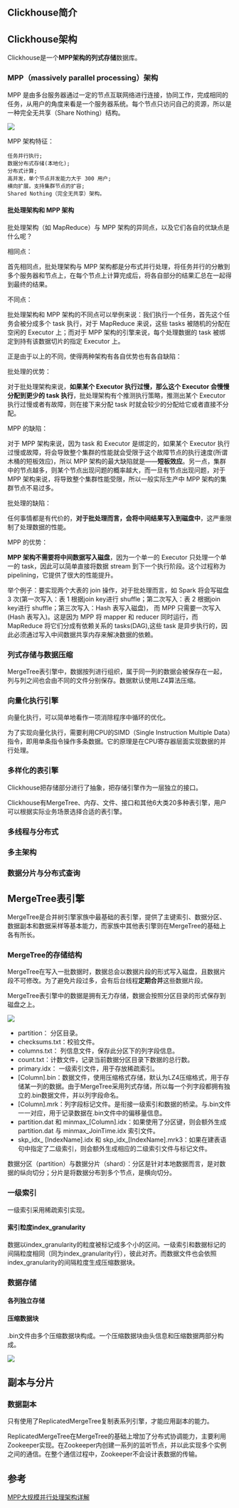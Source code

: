 ## Clickhouse简介



## Clickhouse架构

Clickhouse是一个**MPP架构的列式存储**数据库。

### MPP（massively parallel processing）架构

MPP 是由多台服务器通过一定的节点互联网络进行连接，协同工作，完成相同的任务，从用户的角度来看是一个服务器系统。每个节点只访问自己的资源，所以是一种完全无共享（Share Nothing）结构。

![](https://raw.githubusercontent.com/rainsbaby/notebook/master/imgs/clickhouse/mpp_structure.png)

MPP 架构特征：

    任务并行执行;
    数据分布式存储(本地化);
    分布式计算;
    高并发，单个节点并发能力大于 300 用户;
    横向扩展，支持集群节点的扩容;
    Shared Nothing（完全无共享）架构。
    
#### 批处理架构和 MPP 架构

批处理架构（如 MapReduce）与 MPP 架构的异同点，以及它们各自的优缺点是什么呢？

相同点：

首先相同点，批处理架构与 MPP 架构都是分布式并行处理，将任务并行的分散到多个服务器和节点上，在每个节点上计算完成后，将各自部分的结果汇总在一起得到最终的结果。

不同点：

批处理架构和 MPP 架构的不同点可以举例来说：我们执行一个任务，首先这个任务会被分成多个 task 执行，对于 MapReduce 来说，这些 tasks 被随机的分配在空闲的 Executor 上；而对于 MPP 架构的引擎来说，每个处理数据的 task 被绑定到持有该数据切片的指定 Executor 上。 

正是由于以上的不同，使得两种架构有各自优势也有各自缺陷：

批处理的优势：

对于批处理架构来说，**如果某个 Executor 执行过慢，那么这个 Executor 会慢慢分配到更少的 task 执行**，批处理架构有个推测执行策略，推测出某个 Executor 执行过慢或者有故障，则在接下来分配 task 时就会较少的分配给它或者直接不分配。

MPP 的缺陷：

对于 MPP 架构来说，因为 task 和 Executor 是绑定的，如果某个 Executor 执行过慢或故障，将会导致整个集群的性能就会受限于这个故障节点的执行速度(所谓木桶的短板效应)，所以 MPP 架构的最大缺陷就是——**短板效应**。另一点，集群中的节点越多，则某个节点出现问题的概率越大，而一旦有节点出现问题，对于 MPP 架构来说，将导致整个集群性能受限，所以一般实际生产中 MPP 架构的集群节点不易过多。

批处理的缺陷：

任何事情都是有代价的，**对于批处理而言，会将中间结果写入到磁盘中**，这严重限制了处理数据的性能。

MPP 的优势：

**MPP 架构不需要将中间数据写入磁盘**，因为一个单一的 Executor 只处理一个单一的 task，因此可以简单直接将数据 stream 到下一个执行阶段。这个过程称为pipelining，它提供了很大的性能提升。

举个例子：要实现两个大表的 join 操作，对于批处理而言，如 Spark 将会写磁盘 3 次(第一次写入：表 1 根据join key进行 shuffle；第二次写入：表 2 根据join key进行 shuffle；第三次写入：Hash 表写入磁盘)， 而 MPP 只需要一次写入(Hash 表写入)。这是因为 MPP 将 mapper 和 reducer 同时运行，而 MapReduce 将它们分成有依赖关系的 tasks(DAG),这些 task 是异步执行的，因此必须通过写入中间数据共享内存来解决数据的依赖。   

### 列式存储与数据压缩

MergeTree表引擎中，数据按列进行组织，属于同一列的数据会被保存在一起，列与列之间也会由不同的文件分别保存。数据默认使用LZ4算法压缩。

### 向量化执行引擎

向量化执行，可以简单地看作一项消除程序中循环的优化。

为了实现向量化执行，需要利用CPU的SIMD（Single Instruction Multiple Data）指令，即用单条指令操作多条数据。它的原理是在CPU寄存器层面实现数据的并行处理。

### 多样化的表引擎

Clickhouse把存储部分进行了抽象，把存储引擎作为一层独立的接口。

Clickhouse有MergeTree、内存、文件、接口和其他6大类20多种表引擎，用户可以根据实际业务场景选择合适的表引擎。

### 多线程与分布式

### 多主架构

### 数据分片与分布式查询


## MergeTree表引擎

MergeTree是合并树引擎家族中最基础的表引擎，提供了主键索引、数据分区、数据副本和数据采样等基本能力，而家族中其他表引擎则在MergeTree的基础上各有所长。

### MergeTree的存储结构

MergeTree在写入一批数据时，数据总会以数据片段的形式写入磁盘，且数据片段不可修改。为了避免片段过多，会有后台线程**定期合并**这些数据片段。

MergeTree表引擎中的数据是拥有无力存储，数据会按照分区目录的形式保存到磁盘之上。

![](https://raw.githubusercontent.com/rainsbaby/notebook/master/imgs/clickhouse/clickhouse_mergetree_storage.png)

- partition： 分区目录。
- checksums.txt：校验文件。
- columns.txt： 列信息文件，保存此分区下的列字段信息。
- count.txt：计数文件，记录当前数据分区目录下数据的总行数。
- primary.idx： 一级索引文件，用于存放稀疏索引。
- [Column].bin：数据文件，使用压缩格式存储，默认为LZ4压缩格式，用于存储某一列的数据。由于MergeTree采用列式存储，所以每一个列字段都拥有独立的.bin数据文件，并以列字段命名。
- [Column].mrk：列字段标记文件。是衔接一级索引和数据的桥梁。与.bin文件一一对应，用于记录数据在.bin文件中的偏移量信息。
- partition.dat 和 minmax_[Column].idx：如果使用了分区键，则会额外生成 partition.dat 与 minmax_JoinTime.idx 索引文件。
- skp_idx_ [IndexName].idx 和 skp_idx_[IndexName].mrk3：如果在建表语句中指定了二级索引，则会额外生成相应的二级索引文件与标记文件。

数据分区（partition）与数据分片（shard）：分区是针对本地数据而言，是对数据的纵向切分；分片是将数据分布到多个节点，是横向切分。

### 一级索引

一级索引采用稀疏索引实现。

#### 索引粒度index_granularity

数据以index_granularity的粒度被标记成多个小的区间。一级索引和数据标记的间隔粒度相同（同为index_granularity行），彼此对齐。而数据文件也会依照index_granularity的间隔粒度生成压缩数据块。


### 数据存储

#### 各列独立存储

#### 压缩数据块

.bin文件由多个压缩数据块构成。一个压缩数据块由头信息和压缩数据两部分构成。

![](https://raw.githubusercontent.com/rainsbaby/notebook/master/imgs/clickhouse/clickhouse_mergetree_storage_zip.png)


## 副本与分片

### 数据副本

只有使用了ReplicatedMergeTree复制表系列引擎，才能应用副本的能力。

ReplicatedMergeTree在MergeTree的基础上增加了分布式协调能力，主要利用Zookeeper实现。在Zookeeper内创建一系列的监听节点，并以此实现多个实例之间的通信。在整个通信过程中，Zookeeper不会设计表数据的传输。

## 参考

[MPP大规模并行处理架构详解](https://cloud.tencent.com/developer/news/835349)